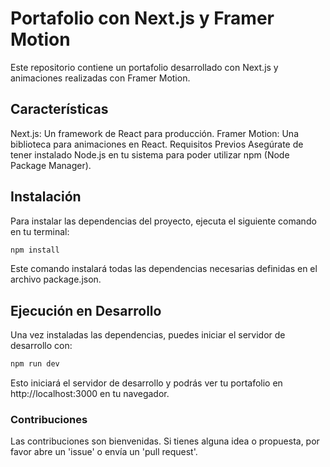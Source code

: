 # Portafolio con Next.js y Framer Motion
Este repositorio contiene un portafolio desarrollado con Next.js y animaciones realizadas con Framer Motion.

## Características
Next.js: Un framework de React para producción.
Framer Motion: Una biblioteca para animaciones en React.
Requisitos Previos
Asegúrate de tener instalado Node.js en tu sistema para poder utilizar npm (Node Package Manager).

## Instalación
Para instalar las dependencias del proyecto, ejecuta el siguiente comando en tu terminal:

```bash
npm install
```
Este comando instalará todas las dependencias necesarias definidas en el archivo package.json.

## Ejecución en Desarrollo
Una vez instaladas las dependencias, puedes iniciar el servidor de desarrollo con:

```bash
npm run dev
```
Esto iniciará el servidor de desarrollo y podrás ver tu portafolio en http://localhost:3000 en tu navegador.

### Contribuciones
Las contribuciones son bienvenidas. Si tienes alguna idea o propuesta, por favor abre un 'issue' o envía un 'pull request'.

